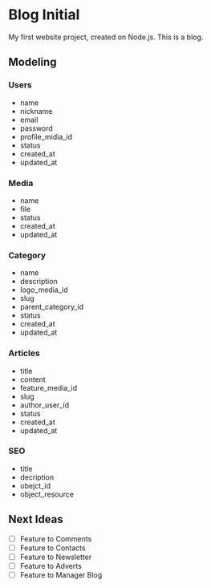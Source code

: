 # Blog Initial

My first website project, created on Node.js. This is a blog.

## Modeling

### Users
- name
- nickname
- email
- password
- profile_midia_id
- status
- created_at
- updated_at

### Media
- name
- file
- status
- created_at
- updated_at

### Category
- name
- description
- logo_media_id
- slug
- parent_category_id
- status
- created_at
- updated_at

### Articles
- title
- content
- feature_media_id
- slug
- author_user_id
- status
- created_at
- updated_at

### SEO
- title
- decription
- obejct_id
- object_resource

## Next Ideas

- [ ] Feature to Comments
- [ ] Feature to Contacts
- [ ] Feature to Newsletter
- [ ] Feature to Adverts
- [ ] Feature to Manager Blog